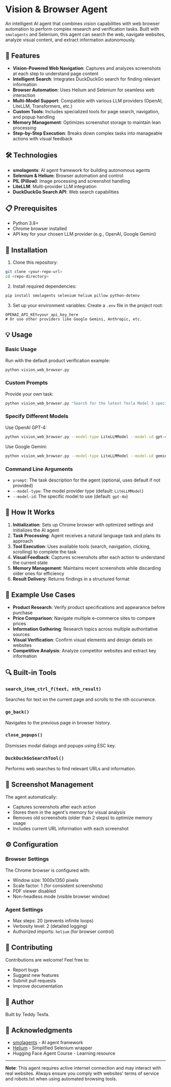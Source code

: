 # Vision & Browser Agent

An intelligent AI agent that combines vision capabilities with web browser automation to perform complex research and verification tasks. Built with `smolagents` and Selenium, this agent can search the web, navigate websites, analyze visual content, and extract information autonomously.

## 🌟 Features

- **Vision-Powered Web Navigation**: Captures and analyzes screenshots at each step to understand page content
- **Intelligent Search**: Integrates DuckDuckGo search for finding relevant information
- **Browser Automation**: Uses Helium and Selenium for seamless web interaction
- **Multi-Model Support**: Compatible with various LLM providers (OpenAI, LiteLLM, Transformers, etc.)
- **Custom Tools**: Includes specialized tools for page search, navigation, and popup handling
- **Memory Management**: Optimizes screenshot storage to maintain lean processing
- **Step-by-Step Execution**: Breaks down complex tasks into manageable actions with visual feedback

## 🛠️ Technologies

- **smolagents**: AI agent framework for building autonomous agents
- **Selenium & Helium**: Browser automation and control
- **PIL (Pillow)**: Image processing and screenshot handling
- **LiteLLM**: Multi-provider LLM integration
- **DuckDuckGo Search API**: Web search capabilities

## 📋 Prerequisites

- Python 3.8+
- Chrome browser installed
- API key for your chosen LLM provider (e.g., OpenAI, Google Gemini)

## 🚀 Installation

1. Clone this repository:
```bash
git clone <your-repo-url>
cd <repo-directory>
```

2. Install required dependencies:
```bash
pip install smolagents selenium helium pillow python-dotenv
```

3. Set up your environment variables:
Create a `.env` file in the project root:
```
OPENAI_API_KEY=your_api_key_here
# Or use other providers like Google Gemini, Anthropic, etc.
```

## 💡 Usage

### Basic Usage

Run with the default product verification example:
```bash
python vision_web_browser.py
```

### Custom Prompts

Provide your own task:
```bash
python vision_web_browser.py "Search for the latest Tesla Model 3 specifications and compare prices across different websites"
```

### Specify Different Models

Use OpenAI GPT-4:
```bash
python vision_web_browser.py --model-type LiteLLMModel --model-id gpt-4o
```

Use Google Gemini:
```bash
python vision_web_browser.py --model-type LiteLLMModel --model-id gemini/gemini-1.5-pro
```

### Command Line Arguments

- `prompt`: The task description for the agent (optional, uses default if not provided)
- `--model-type`: The model provider type (default: `LiteLLMModel`)
- `--model-id`: The specific model to use (default: `gpt-4o`)

## 🔧 How It Works

1. **Initialization**: Sets up Chrome browser with optimized settings and initializes the AI agent
2. **Task Processing**: Agent receives a natural language task and plans its approach
3. **Tool Execution**: Uses available tools (search, navigation, clicking, scrolling) to complete the task
4. **Visual Feedback**: Captures screenshots after each action to understand the current state
5. **Memory Management**: Maintains recent screenshots while discarding older ones for efficiency
6. **Result Delivery**: Returns findings in a structured format

## 🎯 Example Use Cases

- **Product Research**: Verify product specifications and appearance before purchase
- **Price Comparison**: Navigate multiple e-commerce sites to compare prices
- **Information Gathering**: Research topics across multiple authoritative sources
- **Visual Verification**: Confirm visual elements and design details on websites
- **Competitive Analysis**: Analyze competitor websites and extract key information

## 🔍 Built-in Tools

### `search_item_ctrl_f(text, nth_result)`
Searches for text on the current page and scrolls to the nth occurrence.

### `go_back()`
Navigates to the previous page in browser history.

### `close_popups()`
Dismisses modal dialogs and popups using ESC key.

### `DuckDuckGoSearchTool()`
Performs web searches to find relevant URLs and information.

## 📸 Screenshot Management

The agent automatically:
- Captures screenshots after each action
- Stores them in the agent's memory for visual analysis
- Removes old screenshots (older than 2 steps) to optimize memory usage
- Includes current URL information with each screenshot

## ⚙️ Configuration

### Browser Settings
The Chrome browser is configured with:
- Window size: 1000x1350 pixels
- Scale factor: 1 (for consistent screenshots)
- PDF viewer disabled
- Non-headless mode (visible browser window)

### Agent Settings
- Max steps: 20 (prevents infinite loops)
- Verbosity level: 2 (detailed logging)
- Authorized imports: `helium` (for browser control)

## 🤝 Contributing

Contributions are welcome! Feel free to:
- Report bugs
- Suggest new features
- Submit pull requests
- Improve documentation

## 👤 Author

Built by Teddy Tesfa.

## 🙏 Acknowledgments

- [smolagents](https://github.com/huggingface/smolagents) - AI agent framework
- [Helium](https://github.com/mherrmann/selenium-python-helium) - Simplified Selenium wrapper
- Hugging Face Agent Course - Learning resource

---

**Note**: This agent requires active internet connection and may interact with real websites. Always ensure you comply with websites' terms of service and robots.txt when using automated browsing tools.
